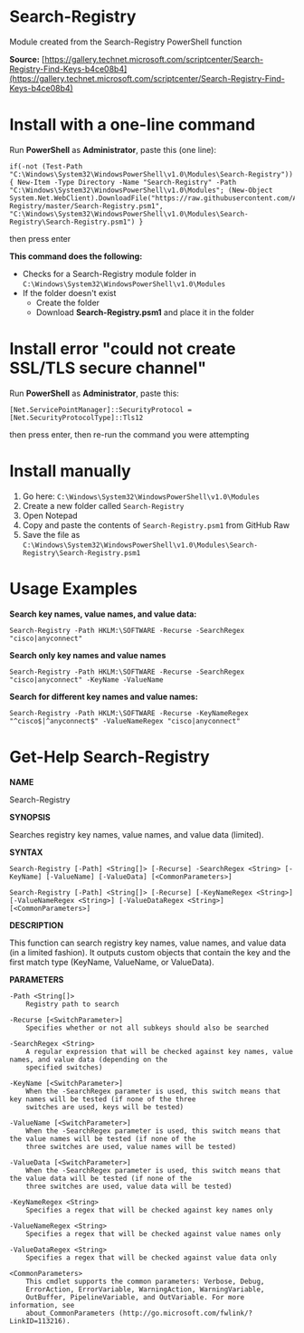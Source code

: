 
# Search-Registry
Module created from the Search-Registry PowerShell function

**Source:** [https://gallery.technet.microsoft.com/scriptcenter/Search-Registry-Find-Keys-b4ce08b4](https://gallery.technet.microsoft.com/scriptcenter/Search-Registry-Find-Keys-b4ce08b4)


# Install with a one-line command
Run **PowerShell** as **Administrator**, paste this (one line): 

    if(-not (Test-Path "C:\Windows\System32\WindowsPowerShell\v1.0\Modules\Search-Registry")) { New-Item -Type Directory -Name "Search-Registry" -Path "C:\Windows\System32\WindowsPowerShell\v1.0\Modules"; (New-Object System.Net.WebClient).DownloadFile("https://raw.githubusercontent.com/ASHERH4X/Search-Registry/master/Search-Registry.psm1", "C:\Windows\System32\WindowsPowerShell\v1.0\Modules\Search-Registry\Search-Registry.psm1") }
then press enter

**This command does the following:**

 - Checks for a Search-Registry module folder in `C:\Windows\System32\WindowsPowerShell\v1.0\Modules`
 - If the folder doesn't exist
	 - Create the folder
	 - Download **Search-Registry.psm1** and place it in the folder

# Install error "could not create SSL/TLS secure channel"
Run **PowerShell** as **Administrator**, paste this:

    [Net.ServicePointManager]::SecurityProtocol = [Net.SecurityProtocolType]::Tls12

then press enter, then re-run the command you were attempting

# Install manually

 1. Go here: `C:\Windows\System32\WindowsPowerShell\v1.0\Modules`
 2. Create a new folder called `Search-Registry`
 3. Open Notepad
 4. Copy and paste the contents of `Search-Registry.psm1` from GitHub Raw
 5. Save the file as `C:\Windows\System32\WindowsPowerShell\v1.0\Modules\Search-Registry\Search-Registry.psm1`

# Usage Examples
**Search key names, value names, and value data:**

    Search-Registry -Path HKLM:\SOFTWARE -Recurse -SearchRegex "cisco|anyconnect"

**Search only key names and value names**

    Search-Registry -Path HKLM:\SOFTWARE -Recurse -SearchRegex "cisco|anyconnect" -KeyName -ValueName

**Search for different key names and value names:**

    Search-Registry -Path HKLM:\SOFTWARE -Recurse -KeyNameRegex "^cisco$|^anyconnect$" -ValueNameRegex "cisco|anyconnect"

# Get-Help Search-Registry
**NAME**

Search-Registry

**SYNOPSIS**

Searches registry key names, value names, and value data (limited).

**SYNTAX**

    Search-Registry [-Path] <String[]> [-Recurse] -SearchRegex <String> [-KeyName] [-ValueName] [-ValueData] [<CommonParameters>]

    Search-Registry [-Path] <String[]> [-Recurse] [-KeyNameRegex <String>] [-ValueNameRegex <String>] [-ValueDataRegex <String>] [<CommonParameters>]


**DESCRIPTION**

This function can search registry key names, value names, and value data (in a limited fashion). It outputs custom objects that contain the key and the first match type (KeyName, ValueName, or ValueData).

**PARAMETERS**

    -Path <String[]>
        Registry path to search
    
    -Recurse [<SwitchParameter>]
        Specifies whether or not all subkeys should also be searched
    
    -SearchRegex <String>
        A regular expression that will be checked against key names, value names, and value data (depending on the
        specified switches)
    
    -KeyName [<SwitchParameter>]
        When the -SearchRegex parameter is used, this switch means that key names will be tested (if none of the three
        switches are used, keys will be tested)
    
    -ValueName [<SwitchParameter>]
        When the -SearchRegex parameter is used, this switch means that the value names will be tested (if none of the
        three switches are used, value names will be tested)
    
    -ValueData [<SwitchParameter>]
        When the -SearchRegex parameter is used, this switch means that the value data will be tested (if none of the
        three switches are used, value data will be tested)
    
    -KeyNameRegex <String>
        Specifies a regex that will be checked against key names only
    
    -ValueNameRegex <String>
        Specifies a regex that will be checked against value names only
    
    -ValueDataRegex <String>
        Specifies a regex that will be checked against value data only
    
    <CommonParameters>
        This cmdlet supports the common parameters: Verbose, Debug,
        ErrorAction, ErrorVariable, WarningAction, WarningVariable,
        OutBuffer, PipelineVariable, and OutVariable. For more information, see
        about_CommonParameters (http://go.microsoft.com/fwlink/?LinkID=113216).


